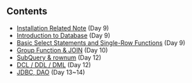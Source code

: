 ## Contents
- [Installation Related Note](https://devlog2829.tistory.com/96) (Day 9)
- [Introduction to Database](https://devlog2829.tistory.com/97) (Day 9)
- [Basic Select Statements and Single-Row Functions](https://devlog2829.tistory.com/98) (Day 9)
- [Group Function & JOIN](https://devlog2829.tistory.com/100) (Day 10)
- [SubQuery & rownum](https://devlog2829.tistory.com/101) (Day 12)
- [DCL / DDL / DML](https://devlog2829.tistory.com/102) (Day 12)
- [JDBC, DAO](https://devlog2829.tistory.com/103) (Day 13~14)
